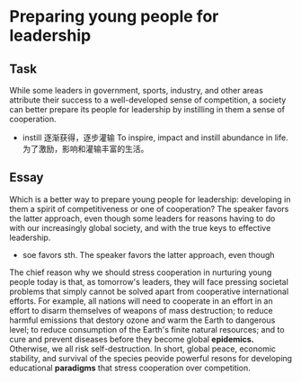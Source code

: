 # Preparing young people for leadership

## Task

While some leaders in government, sports, industry, and other areas attribute their success to a well-developed sense of competition, a society can better prepare its people for leadership by instilling in them a sense of cooperation.

- instill 逐渐获得，逐步灌输 To inspire, impact and instill abundance in life. 为了激励，影响和灌输丰富的生活。

## Essay

Which is a better way to prepare young people for leadership: developing in them a spirit of competitiveness or one of cooperation? The speaker favors the latter approach, even though some leaders for reasons having to do with our increasingly global society, and with the true keys to effective leadership.

- soe favors sth. The speaker favors the latter approach, even though

The chief reason why we should stress cooperation in nurturing young people today is that, as tomorrow's leaders, they will face pressing societal problems that simply cannot be solved apart from cooperative international efforts. For example, all nations will need to cooperate in an effort in an effort to disarm themselves of weapons of mass destruction; to reduce harmful emissions that destory ozone and warm the Earth to dangerous level; to reduce consumption of the Earth's finite natural resources; and to cure and prevent diseases before they become global **epidemics.** Otherwise, we all risk self-destruction. In short, global peace, economic stability, and survival of the species peovide powerful resons for developing educational **paradigms** that stress cooperation over competition.
